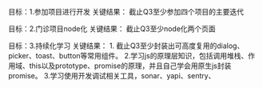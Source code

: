目标：1.参加项目进行开发
关键结果： 截止Q3至少参加四个项目的主要迭代

目标：2.门诊项目node化
关键结果： 截止Q3至少node化两个页面

目标：3.持续化学习
关键结果：
	1. 截止Q3至少封装出可高度复用的dialog、picker、toast、button等常用组件。
	2.学习js的原理层知识，包括调用堆栈、作用域、this以及prototype、promise的原理，并且自己学会用原生js封装promise。
        3.学习使用开发调试相关工具，sonar、yapi、sentry、